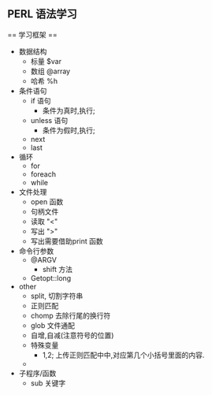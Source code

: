 ## PERL 语法学习

== 学习框架 == 
 - 数据结构
	- 标量 $var
	- 数组 @array
	- 哈希 %h
 - 条件语句
	- if 语句
		- 条件为真时,执行;
	- unless 语句
		- 条件为假时,执行;
	- next
	- last
 - 循环
	- for 
	- foreach
	- while
 - 文件处理
	- open 函数
	- 句柄文件
	- 读取 "<"
	- 写出 ">"
	- 写出需要借助print 函数
 - 命令行参数
	- @ARGV
		- shift 方法
	- Getopt::long 
 - other
	- split, 切割字符串
	- 正则匹配
	- chomp 去除行尾的换行符
	- glob 文件通配
	- 自增,自减(注意符号的位置)
	- 特殊变量
		- $1,$2; 上传正则匹配中中,对应第几个小括号里面的内容.
	- 
 - 子程序/函数
	- sub 关键字
 
